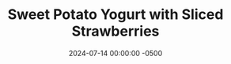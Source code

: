 ---
layout: post
title:  "Sweet Potato Yogurt with Sliced Strawberries"
date:   2024-07-14 00:00:00 -0500
categories:
- Recipes
- Breakfast
permalink: /recipes/sweet-potato-yogurt
image: /assets/Food/Breakfast/Sw Pot Yogurt/sw-pot-yogurt.jpg
ing: yogurtswpot-ing
facts: yogurtswpot-facts
section1: 
start2: 
section2: 
start3: 
section3: 
start4: 
section4: 
start5: 
section5: 
Prep: 5
Rest: 
Cook: 
Source1: 
Source2: 
whisk: https://s.samsungfood.com/cznnj
tags: 
- yogurt
- plain nonfat greek yogurt
- protein powder
- whey
- unflavored whey
- strawberries
- berries
- blueberries
- cottage cheese
- yogurt
- nonfat cottage cheese
- greek yogurt
- cinnamon
- nutmeg
- ginger
- almond extract
- almond butter
- nut butter
- peanut butter
- sweet potato
- mashed sweet potato
- roasted sweet potato puree
- sweet potato puree
- puree
- pumpkin puree
- pumpkin
- blackberries
- raspberries
- frozen berries
Description: This has been my breakfast for the past 4 mornings, and I'm prepared to have it another 4 times because it's great. This bowl is a great source of protein, healthy fats, complex carbs, fiber, calcium, potassium, vitamin B12, and vitamin A. It's delicious, filling, and super quick to make
Instructions: 
- Here I'm using <a href="/recipes/sweet-potato-puree">sweet potato puree</a>, that I made by roasting and blending a whole sweet potato (with the skin) until smooth. Some other substitutes would be canned pumpkin or sweet potato puree, applesauce, mashed banana, or <a href="/recipes/apple-spread">apple spread</a><br><br>

- Some other ingredient swaps would be:<br>- Use cottage cheese instead of yogurt<br>- Using a different <a href="/recipes/natural-peanut-butter">natural nut butter</a> instead of almond<br>- Replacing the strawberries with any other berries, like blueberries, raspberries, or blackberries<br>- You can also add 2 tbsp of chia seeds (25 g) or ground flax seeds (13 g) for additional fiber, fat, and Omega-3s<br><br>

- Mix all ingredients (except the strawberries) together in a small bowl. Finely dice your strawberries, add on top, and serve
---